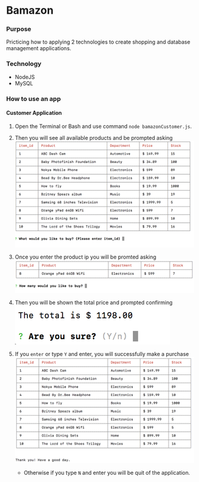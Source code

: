 # Bamazon

### Purpose
Pricticing how to applying 2 technologies to create shopping and database management applications.

### Technology
* NodeJS
* MySQL

### How to use an app


#### Customer Application
1. Open the Terminal or Bash and use command `node bamazonCustomer.js`.
1. Then you will see all available products and be prompted asking 
    ![Initial Prompt](/images/BC1.png)

1. Once you enter the product ip you will be promted asking
    ![Initial Prompt](/images/BC2.png)
   
1. Then you will be shown the total price and prompted confirming
    ![Create flashcard prompt](/images/BC3.png)

1. If you `enter` or type `Y` and enter, you will successfully make a purchase
    ![Create flashcard prompt](/images/BC4.png)

    * Otherwise if you type `N` and enter you will be quit of the application.
